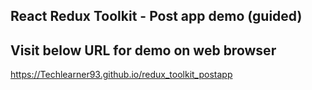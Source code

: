 ## React Redux Toolkit - Post app demo (guided)

## Visit below URL for demo on web browser
https://Techlearner93.github.io/redux_toolkit_postapp
